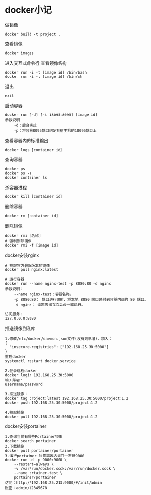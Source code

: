 docker小记
=====

做镜像
```
docker build -t project .
```

查看镜像
```
docker images
```

进入交互式命令行 查看镜像结构
```
docker run -i -t [image id] /bin/bash
docker run -i -t [image id] /bin/sh
```
退出
```
exit
```

启动容器
```
docker run [-d] [-t 18095:8095] [image id]
参数说明
    -d：后台模式
    -p：将容器8095端口绑定到宿主机的18095端口上
```

查看容器内的标准输出
```
docker logs [container id]
```

查询容器
```
docker ps
docker ps -a
docker container ls
```

杀容器进程
```
docker kill [container id]
```

删除容器
```
docker rm [container id]
```

删除镜像
```
docker rmi [名称]
# 强制删除镜像
docker rmi -f [image id]
```

docker安装nginx
```
# 拉取官方最新版本的镜像
docker pull nginx:latest

# 运行容器
docker run --name nginx-test -p 8080:80 -d nginx
参数说明：
    --name nginx-test：容器名称。
    -p 8080:80： 端口进行映射，将本地 8080 端口映射到容器内部的 80 端口。
    -d nginx： 设置容器在在后台一直运行。
 
访问服务：
127.0.0.0:8080
```

推送镜像到私库
```
1.修改/etc/docker/daemon.json文件(没有则新增)，加入：
{
  "insecure-registries": ["192.168.25.30:5000"]
}
重启docker
systemctl restart docker.service

2.登录远程docker
docker login 192.168.25.30:5000
输入账密：
username/password

3.推送镜像：
docker tag project:latest 192.168.25.30:5000/project:1.2
docker push 192.168.25.30:5000/project:1.2

4.拉取镜像
docker pull 192.168.25.30:5000/project:1.2
```

docker安装portainer
```
1.查询当前有哪些Portainer镜像
docker search portainer
2.下载镜像
docker pull portainer/portainer
3.运行portainer 注意容器内端口一定是9000
docker run -d -p 9000:9000 \
    --restart=always \
    -v /var/run/docker.sock:/var/run/docker.sock \
    --name prtainer-test \
    portainer/portainer
访问：http://192.168.25.213:9000/#/init/admin
账密：admin/12345678
```
